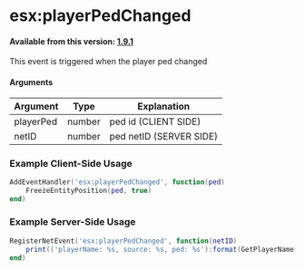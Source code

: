 # esx:playerPedChanged

#### Available from this version: [1.9.1](https://github.com/esx-framework/esx_core/releases/tag/1.9.1)

This event is triggered when the player ped changed

#### Arguments

| Argument  | Type   | Explanation             |
| --------- | ------ | ----------------------- |
| playerPed | number | ped id (CLIENT SIDE)    |
| netID     | number | ped netID (SERVER SIDE) |

### Example Client-Side Usage

```lua
AddEventHandler('esx:playerPedChanged', function(ped)
	FreezeEntityPosition(ped, true)
end)
```

### Example Server-Side Usage

```lua
RegisterNetEvent('esx:playerPedChanged', function(netID)
	print(('playerName: %s, source: %s, ped: %s'):format(GetPlayerName(source), source, netID))
end)
```
